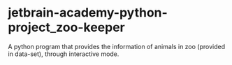 # jetbrain-academy-python-project_zoo-keeper
A python program that provides the information of animals in zoo (provided in data-set), through interactive mode.
